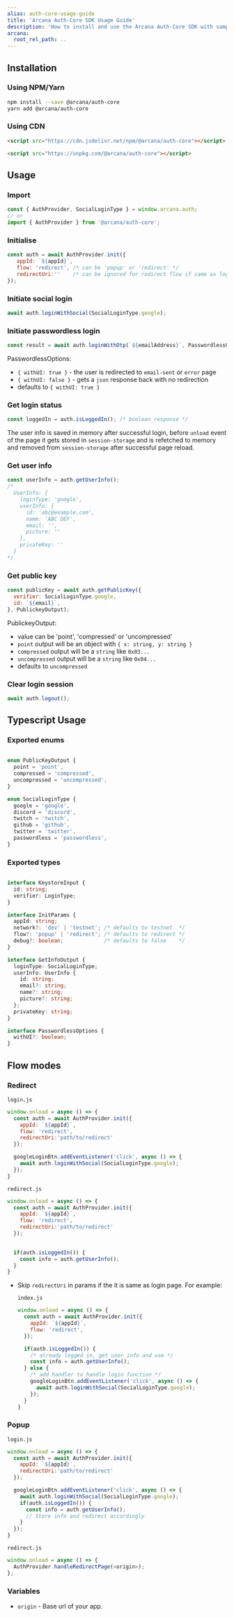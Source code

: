 ```yaml
---
alias: auth-core-usage-guide
title: 'Arcana Auth-Core SDK Usage Guide'
description: 'How to install and use the Arcana Auth-Core SDK with sample code and references.'
arcana:
  root_rel_path: ..
---
```


<!--
Note, from here the content is a pure markdown file with no mkdocs related tags or keywords. It is a copy 
of the file in the `auth-core` repo: https://github.com/arcana-network/auth/blob/main/usage.md
-->

## Installation

### Using NPM/Yarn

```sh
npm install --save @arcana/auth-core
yarn add @arcana/auth-core
```

### Using CDN

```html
<script src="https://cdn.jsdelivr.net/npm/@arcana/auth-core"></script>
```

```html
<script src="https://unpkg.com/@arcana/auth-core"></script>
```

## Usage

### Import

```js
const { AuthProvider, SocialLoginType } = window.arcana.auth;
// or
import { AuthProvider } from '@arcana/auth-core';
```

### Initialise

```js
const auth = await AuthProvider.init({
   appId: `${appId}`,
   flow: 'redirect', /* can be 'popup' or 'redirect' */
   redirectUri:''    /* can be ignored for redirect flow if same as login page */
});
```

### Initiate social login

```js
await auth.loginWithSocial(SocialLoginType.google);
```

### Initiate passwordless login

```js
const result = await auth.loginWithOtp(`${emailAddress}`, PasswordlessOptions);
```

PasswordlessOptions:

- `{ withUI: true }` - the user is redirected to `email-sent` or `error` page
- `{ withUI: false }` - gets a `json` response back with no redirection
- defaults to `{ withUI: true }`

### Get login status

```js
const loggedIn = auth.isLoggedIn(); /* boolean response */
```

The user info is saved in memory after successful login, before `unload` event of the page it gets stored in `session-storage` and is refetched to memory and removed from `session-storage` after successful page reload.

### Get user info

```js
const userInfo = auth.getUserInfo();
/* 
  UserInfo: {
    loginType: 'google',
    userInfo: {
      id: 'abc@example.com',
      name: 'ABC DEF',
      email: '',
      picture: ''
    },
    privateKey: ''
  }
*/
```

### Get public key

```js
const publicKey = await auth.getPublicKey({
  verifier: SocialLoginType.google,
  id: `${email}`,
}, PublickeyOutput); 
```

PublickeyOutput:

- value can be 'point', 'compressed' or 'uncompressed'
- `point` output will be an object with `{ x: string, y: string }`
- `compressed` output will be a `string` like `0x03...`
- `uncompressed` output will be a `string` like `0x04...`
- defaults to `uncompressed`

### Clear login session

```js
await auth.logout();
```

## Typescript Usage

### Exported enums

```ts

enum PublicKeyOutput {
  point = 'point',
  compressed = 'compressed',
  uncompressed = 'uncompressed',
}

enum SocialLoginType {
  google = 'google',
  discord = 'discord',
  twitch = 'twitch',
  github = 'github',
  twitter = 'twitter',
  passwordless = 'passwordless',
}

```

### Exported types

```ts

interface KeystoreInput {
  id: string;
  verifier: LoginType;
}

interface InitParams {
  appId: string;
  network?: 'dev' | 'testnet'; /* defaults to testnet  */
  flow?: 'popup' | 'redirect'; /* defaults to redirect */
  debug?: boolean;             /* defaults to false    */
}

interface GetInfoOutput {
  loginType: SocialLoginType;
  userInfo: UserInfo {
    id: string;
    email?: string;
    name?: string;
    picture?: string;
  };
  privateKey: string;
}

interface PasswordlessOptions {
  withUI?: boolean;
}

```

## Flow modes

### **Redirect**

`login.js`

```js
window.onload = async () => {
  const auth = await AuthProvider.init({
    appId: `${appId}`,
    flow: 'redirect',
    redirectUri:'path/to/redirect' 
  });

  googleLoginBtn.addEventListener('click', async () => {
    await auth.loginWithSocial(SocialLoginType.google);
  });
}
```

`redirect.js`

```js
window.onload = async () => {
  const auth = await AuthProvider.init({
    appId: `${appId}`,
    flow: 'redirect',
    redirectUri:'path/to/redirect' 
  });

  
  if(auth.isLoggedIn()) {
    const info = auth.getUserInfo();
  }
}
```

- Skip `redirectUri` in params if the it is same as login page. For example:
  
  `index.js`

  ```js
  window.onload = async () => {
    const auth = await AuthProvider.init({
      appId: `${appId}`,
      flow: 'redirect',
    });

    if(auth.isLoggedIn()) {
      /* already logged in, get user info and use */
      const info = auth.getUserInfo();
    } else {
      /* add handler to handle login function */
      googleLoginBtn.addEventListener('click', async () => {
        await auth.loginWithSocial(SocialLoginType.google);
      });
    }
  }
  ```

### **Popup**

`login.js`

```js
window.onload = async () => {
  const auth = await AuthProvider.init({
    appId: `${appId}`,
    redirectUri:'path/to/redirect' 
  });

  googleLoginBtn.addEventListener('click', async () => {
    await auth.loginWithSocial(SocialLoginType.google);
    if(auth.isLoggedIn()) {
      const info = auth.getUserInfo();
      // Store info and redirect accordingly
    }
  });
}
```

`redirect.js`

```js
window.onload = async () => {
  AuthProvider.handleRedirectPage(<origin>);
};
```

### Variables

- `origin` - Base url of your app.